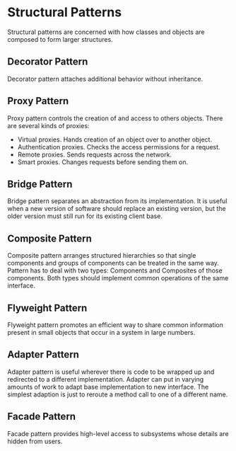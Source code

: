 # Structural Patterns
Structural patterns are concerned with how classes and objects are composed to form larger structures.

## Decorator Pattern
Decorator pattern attaches additional behavior without inheritance.

## Proxy Pattern
Proxy pattern controls the creation of and access to others objects.
There are several kinds of proxies:
 - Virtual proxies. Hands creation of an object over to another object.
 - Authentication proxies. Checks the access permissions for a request.
 - Remote proxies. Sends requests across the network.
 - Smart proxies. Changes requests before sending them on.

## Bridge Pattern
Bridge pattern separates an abstraction from its implementation. It is useful when a new version of software should replace an existing version, but the older version must still run for its existing client base.

## Composite Pattern
Composite pattern arranges structured hierarchies so that single components and groups of components can be treated in the same way. Pattern has to deal with two types: Components and Composites of those components. Both types should implement common operations of the same interface.

## Flyweight Pattern
Flyweight pattern promotes an efficient way to share common information present in small objects that occur in a system in large numbers.

## Adapter Pattern
Adapter pattern is useful wherever there is code to be wrapped up and redirected to a different implementation. Adapter can put in varying amounts of work to adapt base implementation to new interface. The simplest adaption is just to reroute a method call to one of a different name.

## Facade Pattern
Facade pattern provides high-level access to subsystems whose details are hidden from users.


